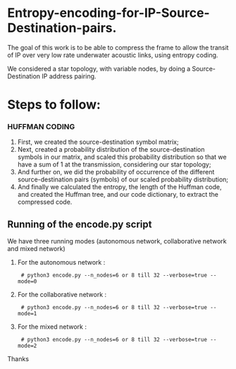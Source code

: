# Entropy-encoding-for-IP-Source-Destination-pairs.


The goal of this work is to be able to compress the frame to allow the transit of IP over very low rate underwater acoustic links, using entropy coding.

We considered a star topology, with variable nodes, by doing a Source-Destination IP address pairing.

# Steps to follow:

### HUFFMAN CODING

1. First, we created the source-destination symbol matrix;
2. Next, created a probability distribution of the source-destination symbols in our matrix, and scaled this probability distribution so that we have a sum of 1 at the transmission, considering our star topology; 
3. And further on, we did the probability of occurrence of the different source-destination pairs (symbols) of our scaled probability distribution;
4. And finally we calculated the entropy, the length of the Huffman code, and created the Huffman tree, and our code dictionary, to extract the compressed code.

## Running of the encode.py script

We have three running modes (autonomous network, collaborative network and mixed network)

1. For the autonomous network :

        # python3 encode.py --n_nodes=6 or 8 till 32 --verbose=true --mode=0

2. For the collaborative network :

        # python3 encode.py --n_nodes=6 or 8 till 32 --verbose=true --mode=1

3. For the mixed network :

        # python3 encode.py --n_nodes=6 or 8 till 32 --verbose=true --mode=2

Thanks
       

